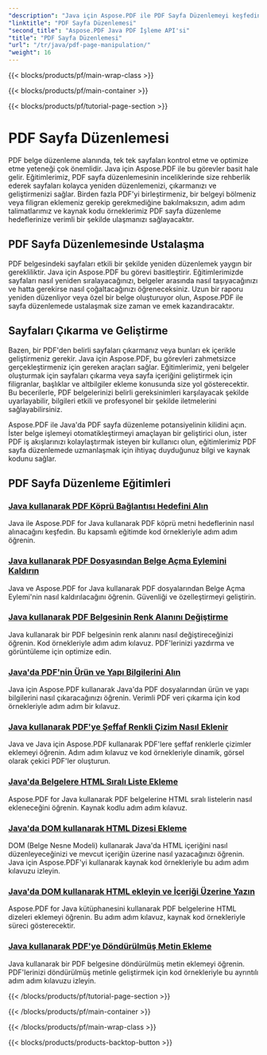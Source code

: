 ```yaml
---
"description": "Java için Aspose.PDF ile PDF Sayfa Düzenlemeyi keşfedin. PDF sayfalarını zahmetsizce yeniden düzenlemeyi, çıkarmayı ve geliştirmeyi öğrenin."
"linktitle": "PDF Sayfa Düzenlemesi"
"second_title": "Aspose.PDF Java PDF İşleme API'si"
"title": "PDF Sayfa Düzenlemesi"
"url": "/tr/java/pdf-page-manipulation/"
"weight": 16
---
```


{{< blocks/products/pf/main-wrap-class >}}

{{< blocks/products/pf/main-container >}}

{{< blocks/products/pf/tutorial-page-section >}}

# PDF Sayfa Düzenlemesi


PDF belge düzenleme alanında, tek tek sayfaları kontrol etme ve optimize etme yeteneği çok önemlidir. Java için Aspose.PDF ile bu görevler basit hale gelir. Eğitimlerimiz, PDF sayfa düzenlemesinin inceliklerinde size rehberlik ederek sayfaları kolayca yeniden düzenlemenizi, çıkarmanızı ve geliştirmenizi sağlar. Birden fazla PDF'yi birleştirmeniz, bir belgeyi bölmeniz veya filigran eklemeniz gerekip gerekmediğine bakılmaksızın, adım adım talimatlarımız ve kaynak kodu örneklerimiz PDF sayfa düzenleme hedeflerinize verimli bir şekilde ulaşmanızı sağlayacaktır.

## PDF Sayfa Düzenlemesinde Ustalaşma

PDF belgesindeki sayfaları etkili bir şekilde yeniden düzenlemek yaygın bir gerekliliktir. Java için Aspose.PDF bu görevi basitleştirir. Eğitimlerimizde sayfaları nasıl yeniden sıralayacağınızı, belgeler arasında nasıl taşıyacağınızı ve hatta gerekirse nasıl çoğaltacağınızı öğreneceksiniz. Uzun bir raporu yeniden düzenliyor veya özel bir belge oluşturuyor olun, Aspose.PDF ile sayfa düzenlemede ustalaşmak size zaman ve emek kazandıracaktır.

## Sayfaları Çıkarma ve Geliştirme

Bazen, bir PDF'den belirli sayfaları çıkarmanız veya bunları ek içerikle geliştirmeniz gerekir. Java için Aspose.PDF, bu görevleri zahmetsizce gerçekleştirmeniz için gereken araçları sağlar. Eğitimlerimiz, yeni belgeler oluşturmak için sayfaları çıkarma veya sayfa içeriğini geliştirmek için filigranlar, başlıklar ve altbilgiler ekleme konusunda size yol gösterecektir. Bu becerilerle, PDF belgelerinizi belirli gereksinimleri karşılayacak şekilde uyarlayabilir, bilgileri etkili ve profesyonel bir şekilde iletmelerini sağlayabilirsiniz.

Aspose.PDF ile Java'da PDF sayfa düzenleme potansiyelinin kilidini açın. İster belge işlemeyi otomatikleştirmeyi amaçlayan bir geliştirici olun, ister PDF iş akışlarınızı kolaylaştırmak isteyen bir kullanıcı olun, eğitimlerimiz PDF sayfa düzenlemede uzmanlaşmak için ihtiyaç duyduğunuz bilgi ve kaynak kodunu sağlar.

## PDF Sayfa Düzenleme Eğitimleri
### [Java kullanarak PDF Köprü Bağlantısı Hedefini Alın](./get-pdf-hyperlink-destination-using-java/)
Java ile Aspose.PDF for Java kullanarak PDF köprü metni hedeflerinin nasıl alınacağını keşfedin. Bu kapsamlı eğitimde kod örnekleriyle adım adım öğrenin.
### [Java kullanarak PDF Dosyasından Belge Açma Eylemini Kaldırın](./remove-document-open-action-from-pdf-file-using-java/)
Java ve Aspose.PDF for Java kullanarak PDF dosyalarından Belge Açma Eylemi'nin nasıl kaldırılacağını öğrenin. Güvenliği ve özelleştirmeyi geliştirin.
### [Java kullanarak PDF Belgesinin Renk Alanını Değiştirme](./change-color-space-of-pdf-document-using-java/)
Java kullanarak bir PDF belgesinin renk alanını nasıl değiştireceğinizi öğrenin. Kod örnekleriyle adım adım kılavuz. PDF'lerinizi yazdırma ve görüntüleme için optimize edin.
### [Java'da PDF'nin Ürün ve Yapı Bilgilerini Alın](./get-product-and-build-information-of-pdf-in-java/)
Java için Aspose.PDF kullanarak Java'da PDF dosyalarından ürün ve yapı bilgilerini nasıl çıkaracağınızı öğrenin. Verimli PDF veri çıkarma için kod örnekleriyle adım adım bir kılavuz.
### [Java kullanarak PDF'ye Şeffaf Renkli Çizim Nasıl Eklenir](./how-to-add-drawing-with-transparent-color-in-pdf-using-java/)
Java ve Java için Aspose.PDF kullanarak PDF'lere şeffaf renklerle çizimler eklemeyi öğrenin. Adım adım kılavuz ve kod örnekleriyle dinamik, görsel olarak çekici PDF'ler oluşturun.
### [Java'da Belgelere HTML Sıralı Liste Ekleme](./add-html-ordered-list-into-documents-in-java/)
Aspose.PDF for Java kullanarak PDF belgelerine HTML sıralı listelerin nasıl ekleneceğini öğrenin. Kaynak kodlu adım adım kılavuz.
### [Java'da DOM kullanarak HTML Dizesi Ekleme](./add-html-string-using-dom-in-java/)
DOM (Belge Nesne Modeli) kullanarak Java'da HTML içeriğini nasıl düzenleyeceğinizi ve mevcut içeriğin üzerine nasıl yazacağınızı öğrenin. Java için Aspose.PDF'yi kullanarak kaynak kod örnekleriyle bu adım adım kılavuzu izleyin.
### [Java'da DOM kullanarak HTML ekleyin ve İçeriği Üzerine Yazın](./add-html-using-dom-and-overwrite-content-in-java/)
Aspose.PDF for Java kütüphanesini kullanarak PDF belgelerine HTML dizeleri eklemeyi öğrenin. Bu adım adım kılavuz, kaynak kod örnekleriyle süreci gösterecektir.
### [Java kullanarak PDF'ye Döndürülmüş Metin Ekleme](./add-rotated-text-in-pdf-using-java/)
Java kullanarak bir PDF belgesine döndürülmüş metin eklemeyi öğrenin. PDF'lerinizi döndürülmüş metinle geliştirmek için kod örnekleriyle bu ayrıntılı adım adım kılavuzu izleyin.

{{< /blocks/products/pf/tutorial-page-section >}}

{{< /blocks/products/pf/main-container >}}

{{< /blocks/products/pf/main-wrap-class >}}

{{< blocks/products/products-backtop-button >}}